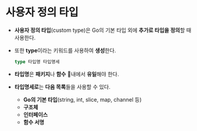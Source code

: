# **사용자 정의 타입**
- **사용자 정의 타입**(custom type)은 Go의 기본 타입 외에 **추가로 타입을 정의**할 때 사용한다.
- 또한 **type**이라는 키워드를 사용하여 **생성**한다.
    ~~~go
    type 타입명 타입명세
    ~~~
- **타입명**은 **패키지**나 **함수** 내에서 **유일**해야 한다.

- **타입명세로**는 **다음 목록**들을 사용할 수 있다.
    - **Go의 기본 타입**(string, int, slice, map, channel 등)
    - **구조체**
    - **인터페이스**
    - **함수 서명**

<br>

<!-- ---
## **사용자 정의 타입의 종류**
- 주로 **구조체나 인터페이**스를 정의할 때 **사용자 정의 타입**을 사용한다.
- 하지만, **기본 타입**이나 **함수 서명**을 **사용자 정의 타입**으로 지정해서 쓰기도 한다.

<br>

### **1. 기본 타입을 사용자 정의 타입으로 사용**
- 현재 코드 문맥에 맞는 **의미를 부여**하기 위해 **기본 타입**을 **사용자 정의 타입**으로 정의한다.
    ~~~go
    type quantity int
    type dozen []quantity

    var d dozen
    for i:=quantity(1); i<=12; i++ {
        d = append(d, i)
    }
    fmt.Println(d)
    ~~~
    ~~~
    실행 결과

    [1 2 3 4 5 6 7 8 9 10 11 12]
    ~~~

- *참조*
    - ㅁ -->